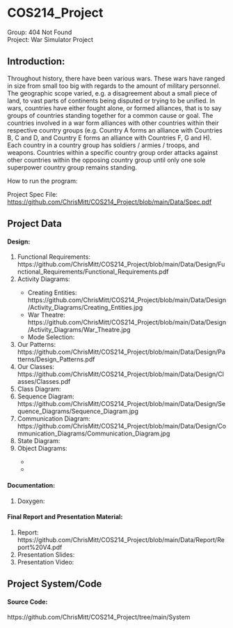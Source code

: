 # COS214_Project
Group: 404 Not Found <br/>
Project: War Simulator Project <br/>

<h2>Introduction:</h2>
Throughout history, there have been various wars. These wars have ranged in size from small too big with regards to the amount of military personnel. The geographic scope varied, e.g. a disagreement about a small piece of land, to vast parts of continents being disputed or trying to be unified. In wars, countries have either fought alone, or formed alliances, that is to say groups of countries standing together for a common cause or goal. The countries involved in a war form alliances with other countries within their respective country groups (e.g. Country A forms an alliance with Countries B, C and D, and Country E forms an alliance with Countries F, G and H). Each country in a country group has soldiers / armies / troops, and weapons. Countries within a specific country group order attacks against other countries within the opposing country group until only one sole superpower country group remains standing.

How to run the program:


Project Spec File:
https://github.com/ChrisMitt/COS214_Project/blob/main/Data/Spec.pdf

<h2>Project Data</h2>

<h4>Design:</h4>
<ol>
<li>Functional Requirements:</li>
https://github.com/ChrisMitt/COS214_Project/blob/main/Data/Design/Functional_Requirements/Functional_Requirements.pdf <br/>
<li>Activity Diagrams:</li>
<ul>
<li>Creating Entities:</li>
https://github.com/ChrisMitt/COS214_Project/blob/main/Data/Design/Activity_Diagrams/Creating_Entities.jpg <br/>
<li>War Theatre:</li>
https://github.com/ChrisMitt/COS214_Project/blob/main/Data/Design/Activity_Diagrams/War_Theatre.jpg <br/>
<li>Mode Selection:</li>
</ul>
<li>Our Patterns:</li>
https://github.com/ChrisMitt/COS214_Project/blob/main/Data/Design/Patterns/Design_Patterns.pdf <br/>
<li>Our Classes:</li>
https://github.com/ChrisMitt/COS214_Project/blob/main/Data/Design/Classes/Classes.pdf <br/>
<li>Class Diagram:</li>

<li>Sequence Diagram:</li>
https://github.com/ChrisMitt/COS214_Project/blob/main/Data/Design/Sequence_Diagrams/Sequence_Diagram.jpg <br/>
<li>Communication Diagram:</li>
https://github.com/ChrisMitt/COS214_Project/blob/main/Data/Design/Communication_Diagrams/Communication_Diagram.jpg <br/>
<li>State Diagram:</li>

<li>Object Diagrams:</li>
<ul>
<li></li>
<li></li>
</ul>
</ol>

<h4>Documentation:</h4>

<ol>
<li>Doxygen:</li>
</ol>

<h4>Final Report and Presentation Material:</h4>

<ol>
<li>Report:</li>
https://github.com/ChrisMitt/COS214_Project/blob/main/Data/Report/Report%20V4.pdf <br/>
<li>Presentation Slides:</li>

<li>Presentation Video:</li>

</ol>

<h2>Project System/Code</h2>

<h4>Source Code:</h4>
https://github.com/ChrisMitt/COS214_Project/tree/main/System <br/>
